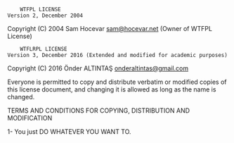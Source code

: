 		WTFPL LICENSE
	Version 2, December 2004
Copyright (C) 2004 Sam Hocevar sam@hocevar.net (Owner of WTFPL License)

		WTFLRPL LICENSE
	Version 3, December 2016 (Extended and modified for academic purposes)
Copyright (C) 2016 Önder ALTINTAŞ onderaltintas@gmail.com

Everyone is permitted to copy and distribute verbatim or modified copies of this license document, and changing it is allowed as long as the name is changed.

TERMS AND CONDITIONS FOR COPYING, DISTRIBUTION AND MODIFICATION

1- You just DO WHATEVER YOU WANT TO.
